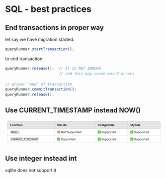 # SQL - best practices

## End transactions in proper way
let say we have migration started:
```ts
queryRunner.startTransaction();
```
to end transaction:
```ts
queryRunner.release();  // IT IS NOT ENOUGH
                        // and this may cause weird errors

// proper 'end' of transaction
queryRunner.commitTransaction();
queryRunner.release();
```


## Use CURRENT_TIMESTAMP instead NOW()

![alt text](image.png)


## Use integer instead int

sqlite does not support it
